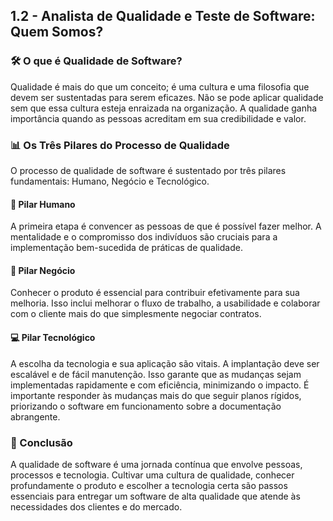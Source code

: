 ## 1.2 - Analista de Qualidade e Teste de Software: Quem Somos?

### 🛠️ O que é Qualidade de Software?
Qualidade é mais do que um conceito; é uma cultura e uma filosofia que devem ser sustentadas para serem eficazes. Não se pode aplicar qualidade sem que essa cultura esteja enraizada na organização. A qualidade ganha importância quando as pessoas acreditam em sua credibilidade e valor.

### 📊 Os Três Pilares do Processo de Qualidade
O processo de qualidade de software é sustentado por três pilares fundamentais: Humano, Negócio e Tecnológico.

#### 👥 Pilar Humano
A primeira etapa é convencer as pessoas de que é possível fazer melhor. A mentalidade e o compromisso dos indivíduos são cruciais para a implementação bem-sucedida de práticas de qualidade.

#### 💼 Pilar Negócio
Conhecer o produto é essencial para contribuir efetivamente para sua melhoria. Isso inclui melhorar o fluxo de trabalho, a usabilidade e colaborar com o cliente mais do que simplesmente negociar contratos.

#### 💻 Pilar Tecnológico
A escolha da tecnologia e sua aplicação são vitais. A implantação deve ser escalável e de fácil manutenção. Isso garante que as mudanças sejam implementadas rapidamente e com eficiência, minimizando o impacto. É importante responder às mudanças mais do que seguir planos rígidos, priorizando o software em funcionamento sobre a documentação abrangente.

### 🚀 Conclusão
A qualidade de software é uma jornada contínua que envolve pessoas, processos e tecnologia. Cultivar uma cultura de qualidade, conhecer profundamente o produto e escolher a tecnologia certa são passos essenciais para entregar um software de alta qualidade que atende às necessidades dos clientes e do mercado.
